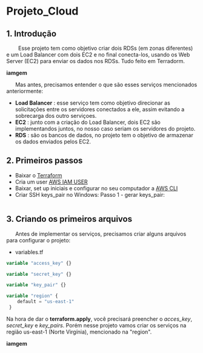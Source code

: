 # Projeto_Cloud

## 1. Introdução
&nbsp;
&nbsp;&nbsp;&nbsp;&nbsp;&nbsp;&nbsp;Esse projeto tem como objetivo criar dois RDSs (em zonas diferentes) e um Load Balancer com dois EC2 e no final conecta-los, usando os Web Server (EC2) para enviar os dados nos RDSs. Tudo feito em Terradorm.

**iamgem**

&nbsp;&nbsp;&nbsp;&nbsp;&nbsp;&nbsp;Mas antes, precisamos entender o que são esses serviços mencionados anteriormente: 

- **Load Balancer** : esse serviço tem como objetivo direcionar as solicitações entre os servidores conectados a ele, assim evitando a sobrecarga dos outro serviçoes.
- **EC2** : junto com a criação do Load Balancer, dois EC2 são implementandos juntos, no nosso caso seriam os servidores do projeto.
- **RDS** : são os bancos de dados, no projeto tem o objetivo de armazenar os dados enviados pelos EC2.

## 2. Primeiros passos
- Baixar o [Terraform](https://youtu.be/Cn6xYf0QJME)
- Cria um user [AWS IAM USER](https://youtu.be/LhAyqaZwYKE)
- Baixar, set up iniciais e configurar no seu computador a [AWS CLI](https://youtu.be/XxTcw7UTues)
- Criar SSH keys_pair no Windows:
Passo 1 - gerar keys_pair:
```

```
## 3. Criando os primeiros arquivos
&nbsp;&nbsp;&nbsp;&nbsp;&nbsp;&nbsp;Antes de implementar os serviços, precisamos criar alguns arquivos para configurar o projeto:
- variables.tf
```terraform
variable "access_key" {}

variable "secret_key" {}

variable "key_pair" {}

variable "region" {
    default = "us-east-1"
 }
```
Na hora de dar o **terraform.apply**, você precisará preencher o *acces_key*, *secret_key* e *key_pairs*. Porém nesse projeto vamos criar os serviços  na região us-east-1 
(Norte Virgínia), mencionado na "region".

**iamgem**









